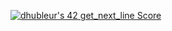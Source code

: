 [![dhubleur's 42 get_next_line Score](https://badge42.vercel.app/api/v2/cl17mmix8000609mjfyxevavs/project/2425728)](https://github.com/JaeSeoKim/badge42)
